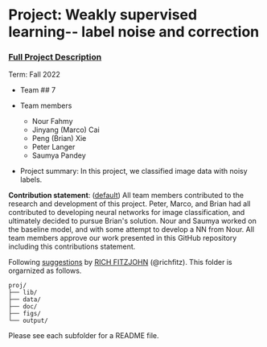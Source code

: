 # Project: Weakly supervised learning-- label noise and correction


### [Full Project Description](doc/project3_desc.md)

Term: Fall 2022

+ Team ## 7
+ Team members
	+ Nour Fahmy
	+ Jinyang (Marco) Cai
	+ Peng (Brian) Xie
	+ Peter Langer
	+ Saumya Pandey

+ Project summary: In this project, we classified image data with noisy labels.
	
**Contribution statement**: ([default](doc/a_note_on_contributions.md)) All team members contributed to the research and development of this project. Peter, Marco, and Brian had all contributed to developing neural networks for image classification, and ultimately decided to pursue Brian's solution. Nour and Saumya worked on the baseline model, and with some attempt to develop a NN from Nour. All team members approve our work presented in this GitHub repository including this contributions statement. 

Following [suggestions](http://nicercode.github.io/blog/2013-04-05-projects/) by [RICH FITZJOHN](http://nicercode.github.io/about/#Team) (@richfitz). This folder is orgarnized as follows.

```
proj/
├── lib/
├── data/
├── doc/
├── figs/
└── output/
```

Please see each subfolder for a README file.
